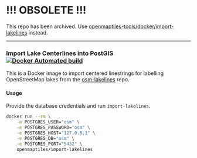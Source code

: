 # !!! OBSOLETE !!!

This repo has been archived. Use [openmaptiles-tools/docker/import-lakelines](https://github.com/openmaptiles/openmaptiles-tools/tree/master/docker/import-lakelines) instead.

-----

### Import Lake Centerlines into PostGIS [![Docker Automated build](https://img.shields.io/docker/automated/openmaptiles/import-lakelines.svg?maxAge=2592000)]()

This is a Docker image to import centered linestrings for labelling OpenStreetMap lakes from the [osm-lakelines](https://github.com/lukasmartinelli/osm-lakelines) repo.

#### Usage

Provide the database credentials and run `import-lakelines`.

```bash
docker run --rm \
    -e POSTGRES_USER="osm" \
    -e POSTGRES_PASSWORD="osm" \
    -e POSTGRES_HOST="127.0.0.1" \
    -e POSTGRES_DB="osm" \
    -e POSTGRES_PORT="5432" \
    openmaptiles/import-lakelines
```
